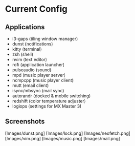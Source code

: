 # Current Config

## Applications

- i3-gaps (tiling window manager)
- dunst (notifications)
- kitty (terminal)
- zsh (shell)
- nvim (text editor)
- rofi (application launcher)
- pulseaudio (sound)
- mpd (music player server)
- ncmpcpp (music player client)
- mutt (email client)
- isync/mbsync (mail sync)
- autorandr (docked & mobile switching)
- redshift (color temperature adjuster)
- logiops (settings for MX Master 3)

## Screenshots

[Images/dunst.png]
[Images/lock.png]
[Images/neofetch.png]
[Images/vim.png]
[Images/music.png]
[Images/mail.png]
